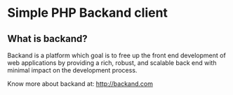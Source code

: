 # Simple PHP Backand client

## What is backand?
Backand is a platform which goal is to free up the front end development of web applications by providing a rich, robust, and scalable back end with minimal impact on the development process.

Know more about backand at: http://backand.com

